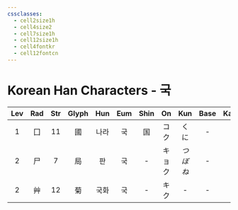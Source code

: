 ```yaml
---
cssclasses:
  - cell2size1h
  - cell4size2
  - cell7size1h
  - cell12size1h
  - cell4fontkr
  - cell12fontcn
---
```


# Korean Han Characters - 국

| Lev | Rad | Str | Glyph | Hun | Eum | Shin | On  |  Kun  | Base | Kana | Simp | Man |  Can  | Viet |
| :-: | :-: | :-: | :---: | :-: | :-: | :--: | :-: | :---: | :--: | :--: | :--: | :-: | :---: | :--: |
|  1  |  囗  | 11  |   國   | 나라  |  국  |  国   | コク  |  くに   |  -   |  -   |  国   | guó | gwok3 |      |
|  2  |  尸  |  7  |   局   |  판  |  국  |  -   | キョク | *つぼね* |  -   |  -   |  -   | jú  | guk6  |      |
|  2  |  艸  | 12  |   菊   | 국화  |  국  |  -   | キク  |   -   |  -   |  -   |  -   | jú  | guk1  |      |
